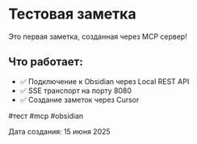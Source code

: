 # Тестовая заметка

Это первая заметка, созданная через MCP сервер!

## Что работает:
- ✅ Подключение к Obsidian через Local REST API
- ✅ SSE транспорт на порту 8080
- ✅ Создание заметок через Cursor

#тест #mcp #obsidian

Дата создания: 15 июня 2025